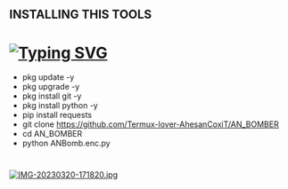 ## INSTALLING THIS TOOLS
# [![Typing SVG](https://readme-typing-svg.demolab.com?font=Fira+Code&size=30&pause=1000&width=435&lines=%F0%9F%92%80UNLIMITED+BOMBING+TOOL%F0%9F%92%80)](https://git.io/typing-svg)

- pkg update -y
- pkg upgrade -y
- pkg install git -y
- pkg install python -y
- pip install requests
- git clone https://github.com/Termux-lover-AhesanCoxiT/AN_BOMBER
- cd AN_BOMBER
- python ANBomb.enc.py

# 
[![IMG-20230320-171820.jpg](https://i.postimg.cc/y8pKYrcZ/IMG-20230320-171820.jpg)](https://postimg.cc/0zSFVntk)
